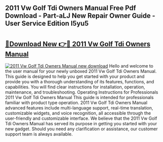 ## 2011 Vw Golf Tdi Owners Manual Free Pdf Download - Part-aLJ New Repair Owner Guide - User Service Edition I5yu5

# <h2><a href="http://bc3887.oget.top/?id=2011+Vw+Golf+Tdi+Owners+Manual">🔗Download New 👉🔴 2011 Vw Golf Tdi Owners Manual</a></h2>

[![2011 Vw Golf Tdi Owners Manual new download](https://i.imgur.com/5g1atiW.png)](http://bc3887.oget.top/?id=2011+Vw+Golf+Tdi+Owners+Manual)
Hello and welcome to the user manual for your newly unboxed 2011 Vw Golf Tdi Owners Manual. This guide is designed to help you get started with your product and provide you with a thorough understanding of its features, functions, and capabilities. You will find clear instructions for installation, operation, maintenance, and troubleshooting. Operating Instructions for Professionals 2011 Vw Golf Tdi Owners Manual This guide is intended for professionals familiar with product type operation. 2011 Vw Golf Tdi Owners Manual advanced features include multi-language support, real-time translation, customizable widgets, and voice recognition, all accessible through the user-friendly and customizable interface. We believe that the 2011 Vw Golf Tdi Owners Manual has served its purpose in getting you started with your new gadget. Should you need any clarification or assistance, our customer support team is always available.
